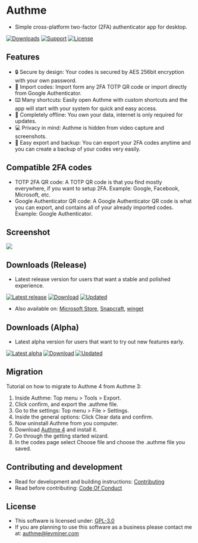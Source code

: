 # Authme

-   Simple cross-platform two-factor (2FA) authenticator app for desktop.

[![Downloads](https://img.shields.io/github/downloads/levminer/authme/total?label=Downloads)](https://authme.levminer.com/#downloads)
[![Support](https://img.shields.io/badge/Support-PayPal-blue)](https://paypal.me/levminer)
[![License](https://img.shields.io/github/license/levminer/authme?label=License)](https://github.com/Levminer/authme/blob/main/LICENSE.md)

## Features

-   🔒 Secure by design: Your codes is secured by AES 256bit encryption with your own password.
-   🔑 Import codes: Import form any 2FA TOTP QR code or import directly from Google Authenticator.
-   ⌨️ Many shortcuts: Easily open Authme with custom shortcuts and the app will start with your system for quick and easy access.
-   📡 Completely offline: You own your data, internet is only required for updates.
-   💻 Privacy in mind: Authme is hidden from video capture and screenshots.
-   📃 Easy export and backup: You can export your 2FA codes anytime and you can create a backup of your codes very easily.

## Compatible 2FA codes

-   TOTP 2FA QR code: A TOTP QR code is that you find mostly everywhere, if you want to setup 2FA. Example: Google, Facebook, Microsoft, etc.
-   Google Authenticator QR code: A Google Authenticator QR code is what you can export, and contains all of your already imported codes. Example: Google Authenticator.

## Screenshot

<img src="https://raw.githubusercontent.com/Levminer/authme/dev/screenshots/codes.png?raw=true">

## Downloads (Release)

-   Latest release version for users that want a stable and polished experience.

[![Latest release](https://img.shields.io/github/package-json/v/levminer/authme/main?label=Release)](https://tooomm.github.io/github-release-stats/?username=Levminer&repository=authme)
[![Download](https://img.shields.io/badge/Windows,%20Linux,%20macOS-download-brightgreen)](https://authme.levminer.com/#downloads)
[![Updated](https://img.shields.io/github/last-commit/levminer/authme/main?color=yellowgreen&label=Updated)](https://github.com/Levminer/authme/releases)

-   Also available on: [Microsoft Store](https://link.levminer.com/authme-ms-store), [Snapcraft](https://snapcraft.io/authme), [winget](https://winstall.app/apps/Levminer.Authme)

## Downloads (Alpha)

-   Latest alpha version for users that want to try out new features early.

[![Latest alpha](https://img.shields.io/github/package-json/v/levminer/authme/dev?label=Alpha&color=blue)](https://tooomm.github.io/github-release-stats/?username=Levminer&repository=authme)
[![Download](https://img.shields.io/badge/Windows,%20Linux,%20macOS-download-brightgreen)](https://authme.levminer.com/#downloads-alpha)
[![Updated](https://img.shields.io/github/last-commit/levminer/authme/dev?color=yellowgreen&label=Updated)](https://github.com/Levminer/authme/actions/workflows/alpha-artifacts.yml)

## Migration

Tutorial on how to migrate to Authme 4 from Authme 3:

1. Inside Authme: Top menu > Tools > Export.
1. Click confirm, and export the .authme file.
1. Go to the settings: Top menu > File > Settings.
1. Inside the general options: Click Clear data and confirm.
1. Now uninstall Authme from you computer.
1. Download [Authme 4](https://authme.levminer.com/#downloads) and install it.
1. Go through the getting started wizard.
1. In the codes page select Choose file and choose the .authme file you saved.

## Contributing and development

-   Read for development and building instructions: [Contributing](https://github.com/Levminer/authme/blob/main/.github/CONTRIBUTING.md)
-   Read before contributing: [Code Of Conduct](https://github.com/Levminer/authme/blob/main/.github/CODE_OF_CONDUCT.md)

## License

-   This software is licensed under: [GPL-3.0](https://github.com/Levminer/authme/blob/main/LICENSE.md)
-   If you are planning to use this software as a business please contact me at: <authme@levminer.com>
